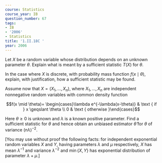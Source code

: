 ```yaml
---
course: Statistics
course_year: IB
question_number: 67
tags:
- IB
- '2006'
- Statistics
title: '1.II.18C '
year: 2006
---
```



Let $X$ be a random variable whose distribution depends on an unknown parameter $\theta$. Explain what is meant by a sufficient statistic $T(X)$ for $\theta$.

In the case where $X$ is discrete, with probability mass function $f(x \mid \theta)$, explain, with justification, how a sufficient statistic may be found.

Assume now that $X=\left(X_{1}, \ldots, X_{n}\right)$, where $X_{1}, \ldots, X_{n}$ are independent nonnegative random variables with common density function

$$f(x \mid \theta)= \begin{cases}\lambda e^{-\lambda(x-\theta)} & \text { if } x \geqslant \theta \\ 0 & \text { otherwise }\end{cases}$$

Here $\theta \geq 0$ is unknown and $\lambda$ is a known positive parameter. Find a sufficient statistic for $\theta$ and hence obtain an unbiased estimator $\hat{\theta}$ for $\theta$ of variance $(n \lambda)^{-2}$.

[You may use without proof the following facts: for independent exponential random variables $X$ and $Y$, having parameters $\lambda$ and $\mu$ respectively, $X$ has mean $\lambda^{-1}$ and variance $\lambda^{-2}$ and $\min \{X, Y\}$ has exponential distribution of parameter $\lambda+\mu$.]